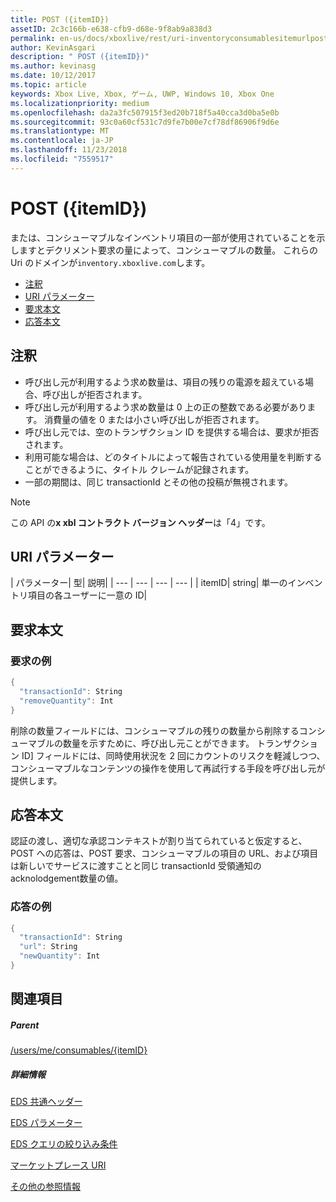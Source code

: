 ```yaml
---
title: POST ({itemID})
assetID: 2c3c166b-e638-cfb9-d68e-9f8ab9a838d3
permalink: en-us/docs/xboxlive/rest/uri-inventoryconsumablesitemurlpost.html
author: KevinAsgari
description: " POST ({itemID})"
ms.author: kevinasg
ms.date: 10/12/2017
ms.topic: article
keywords: Xbox Live, Xbox, ゲーム, UWP, Windows 10, Xbox One
ms.localizationpriority: medium
ms.openlocfilehash: da2a3fc507915f3ed20b718f5a40cca3d0ba5e0b
ms.sourcegitcommit: 93c0a60cf531c7d9fe7b00e7cf78df86906f9d6e
ms.translationtype: MT
ms.contentlocale: ja-JP
ms.lasthandoff: 11/23/2018
ms.locfileid: "7559517"
---
```

# <a name="post-itemid"></a>POST ({itemID})
または、コンシューマブルなインベントリ項目の一部が使用されていることを示しますとデクリメント要求の量によって、コンシューマブルの数量。
これらの Uri のドメインが`inventory.xboxlive.com`します。

  * [注釈](#ID4EX)
  * [URI パラメーター](#ID4EQB)
  * [要求本文](#ID4E2B)
  * [応答本文](#ID4ENC)

<a id="ID4EX"></a>


## <a name="remarks"></a>注釈

   * 呼び出し元が利用するよう求め数量は、項目の残りの電源を超えている場合、呼び出しが拒否されます。
   * 呼び出し元が利用するよう求め数量は 0 上の正の整数である必要があります。 消費量の値を 0 または小さい呼び出しが拒否されます。
   * 呼び出し元では、空のトランザクション ID を提供する場合は、要求が拒否されます。
   * 利用可能な場合は、どのタイトルによって報告されている使用量を判断することができるように、タイトル クレームが記録されます。
   * 一部の期間は、同じ transactionId とその他の投稿が無視されます。


> [!NOTE]
> この API の<b>x xbl コントラクト バージョン ヘッダー</b>は「4」です。


<a id="ID4EQB"></a>


## <a name="uri-parameters"></a>URI パラメーター

| パラメーター| 型| 説明|
| --- | --- | --- | --- |
| itemID| string| 単一のインベントリ項目の各ユーザーに一意の ID|

<a id="ID4E2B"></a>


## <a name="request-body"></a>要求本文

<a id="ID4EBC"></a>


### <a name="sample-request"></a>要求の例


```cpp
{
  "transactionId": String
  "removeQuantity": Int
}

```


削除の数量フィールドには、コンシューマブルの残りの数量から削除するコンシューマブルの数量を示すために、呼び出し元ことができます。 トランザクション ID] フィールドには、同時使用状況を 2 回にカウントのリスクを軽減しつつ、コンシューマブルなコンテンツの操作を使用して再試行する手段を呼び出し元が提供します。

<a id="ID4ENC"></a>


## <a name="response-body"></a>応答本文

認証の渡し、適切な承認コンテキストが割り当てられていると仮定すると、POST への応答は、POST 要求、コンシューマブルの項目の URL、および項目は新しいでサービスに渡すことと同じ transactionId 受領通知の acknolodgement数量の値。

<a id="ID4EVC"></a>


### <a name="sample-response"></a>応答の例


```cpp
{
  "transactionId": String
  "url": String
  "newQuantity": Int
}

```


<a id="ID4E6C"></a>


## <a name="see-also"></a>関連項目

<a id="ID4EBD"></a>


##### <a name="parent"></a>Parent

[/users/me/consumables/{itemID}](uri-inventoryconsumablesitemurl.md)


<a id="ID4ELD"></a>


##### <a name="further-information"></a>詳細情報

[EDS 共通ヘッダー](../../additional/edscommonheaders.md)

 [EDS パラメーター](../../additional/edsparameters.md)

 [EDS クエリの絞り込み条件](../../additional/edsqueryrefiners.md)

 [マーケットプレース URI](atoc-reference-marketplace.md)

 [その他の参照情報](../../additional/atoc-xboxlivews-reference-additional.md)

